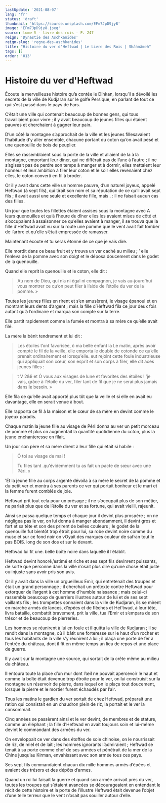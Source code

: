 ```yaml
---
lastUpdate: '2021-08-07'
lang: 'fr'
status: 'draft'
thumbnail: 'https://source.unsplash.com/EFm7JpD9jy8'
image: 'EFm7JpD9jy8.jpeg'
source: tome V - livre des rois - P. 247
reign: 'Dynastie des Aschkanides'
reign-slug: 'regne-des-aschkanides'
title: "Histoire du ver d'Heftwad | Le Livre des Rois | Shâhnâmeh"
tags: []
order: '013'
---
```


<!-- LTeX: language=fr -->

# Histoire du ver d'Heftwad

Écoute la merveilleuse histoire qu’a contée le Dihkan, lorsqu’il a dévoilé les secrets de la ville de Kudjaran sur le golfe Persique, en parlant de tout ce qui s’est passé dans le pays de Fars.

C’était une ville qui contenait beaucoup de bonnes gens, qui tous travaillaient pour vivre ; il y avait beaucoup de jeunes filles qui étaient pauvres et cherchaient à gagner leur pain.

D’un côté la montagne s’approchait de la ville et les jeunes fillesavaient l’habitude d’y aller ensemble, chacune portant du coton qu’on avait pesé et une quenouille de bois de peuplier.

Elles se rassemblaient sous la porte de la ville et allaient de la à la montagne, emportant leur dîner, qui ne différait pas de l’une à l’autre ; il ne s’agissait pas de perdre son temps à manger et à dormir, elles mettaient leur honneur et leur ambition à filer leur coton et le soir elles revenaient chez elles, le coton converti en fil à broder.

Or il y avait dans cette ville un homme pauvre, d’un naturel joyeux, appelé Heftwad (à sept fils), qui tirait son nom et sa réputation de ce qu’il avait sept fils ; il avait aussi une seule et excellente fille, mais . : il ne faisait aucun cas des filles.

Un jour que toutes les fillettes étaient assises sous la montagne avec A leurs quenouilles et qu’à l’heure du dîner elles les avaient mises de côté et s’occupaient à assaisonner ce qu’elles avaient à manger, il se trouva que la fille d’Heftwad avait vu sur la route une pomme que le vent avait fait tomber de l’arbre et qu’elle s’était empressée de ramasser.

Maintenant écoute et tu seras étonné de ce que je vais dire.

Elle mordit dans ce beau fruit et y trouva un ver caché au milieu ; ’
elle l’enleva de la pomme avec son doigt et le déposa doucement dans le godet de la quenouille.

Quand elle reprit la quenouille et le coton, elle dit :

> Au nom de Dieu, qui n’a ni égal ni compagnon, je vais au-jourd’hui vous montrer ce qu’on peut filer à l’aide de l’étoile du ver de la pomme. »

Toutes les jeunes filles en rirent et s’en amusèrent, le visage épanoui et en montrant leurs dents d’argent ; mais la fille d’Heftwad fila ce jour deux fois autant qu’à l’ordinaire et marqua son compte sur la terre.

Elle partit rapidement comme la fumée et montra à sa mère ce qu’elle avait filé.

La mère la bénit tendrement et lui dit :

> Les étoiles t’ont favorisée, ô ma belle enfant la Le matin, après avoir compté le fil de la veille, elle emporta le double de cotonde ce qu’elle prenait ordinairement et lorsqu’elle. eut rejoint cette foule industrieuse qui appliquait son cœur, son esprit et son corps à filer, elle dit aces jeunes filles :

> >
>t V 2&9 et Ô vous aux visages de lune et favorites des étoiles !
’je vais, grâce à l’étoile du ver, filer tant de fil que je ne serai plus jamais dans le besoin. »

Elle fila ce qu’elle avait apporté plus tôt que la veille et si elle en avait eu davantage, elle en serait venue à bout.

Elle rapporta ce fil à la maison et le cœur de sa mère en devint comme le joyeux paradis.

Chaque matin la jeune fille au visage de Péri donna au ver un petit morceau de pomme et plus on augmentait la quantité quotidienne du coton, plus la jeune enchanteresse en filait.

Un jour son père et sa mère dirent à leur fille qui était si habile :

> Ô toi au visage de mai !
>
> Tu files tant
.qu’évidemment tu as fait un pacte de sœur avec une Péri. »

’Et la jeune fille au corps argenté dévoila à sa mère le secret de la pomme et du petit ver et montra à ses parents ce ver qui portait bonheur et le mari et la femme furent comblés de joie.

Heftwad prit tout cela pour un présage ; il ne s’occupait plus de son métier, ne parlait plus que de l’étoile du ver et sa fortune, qui avait vieilli, rajeunit.

Ainsi se passa quelque temps et chaque jour il devint plus prospère ; on ne négligea pas le ver, on lui donna à manger abondamment, il devint gros et fort et sa tête et son des prirent de belles couleurs ; le godet de la quenouille fut bientôt trop étroit pour lui, sa robe devint noire comme du musc et sur ce fond noir on vOyait des marques couleur de safran tout le pas BOIS. long de son dos et sur le devant.

Heftwad lui fit une. belle boîte noire dans laquelle il l’établit.

Heftwad devint honoré,’estimé et riche et ses sept fils devinrent puissants, de sorte que personne dans la ville n’osait plus dire qu’une chose était juste ou injuste sans avoir pris son avis.

Or il y avait dans la ville un orgueilleux Emir, qui entretenait des troupes et était un grand personnage ; il cherchait un prétexte contre Heftwad pour extorquer de l’argent à cet homme d’humble naissance ; mais celui-ci rassembla beaucoup de guerriers illustres autour de lui et de ses sept vaillants fils ; les trompettes sonnaient dans la ville de Kudjaran, ils se mirent en marche armés de lances, d’épées et de flèches et Het’twad, à leur tête, livra bataille, combattit bravement, prit la ville, tua l’Emir et s’empara de son trésor et de beaucoup de pierreries.

Les hommes se réunirent à lui en foule et il quitta la ville de Kudjaran ; il se rendit dans la montagne, où il bâtit une forteresse sur le haut d’un rocher et tous les habitants de la ville s’y réunirent à lui ; il plaça une porte de fer à l’entrée du château, dont il fit en même temps un lieu de repos et une place de guerre.

Il y avait sur la montagne une source, qui sortait de la crête même au milieu du château.

Il entoura toute la place d’un mur dont l’œil ne pouvait apercevoir le haut et comme la boîte était devenue trop étroite pour le ver, on lui construisit sur la montagne un réservoir de pierre, dans lequel on le plaça tout doucement, lorsque la pierre et le mortier furent échaudés par l’air.

Tous les matins le gardien du ver sortait de chez Heftwad, préparait une ration qui consistait en un chaudron plein de riz, la portait et le ver la consommait.

Cinq années se passèrent ainsi et le ver devint, de membres et de stature, comme un éléphant ; la fille d’Heftwad en avait toujours soin et lui-même devint le commandant des armées du ver.

On enveloppait ce ver dans des étoffes de soie chinoise, on le nourrissait de riz, de miel et de lait ; les hommes ignorants l’admiraient ; Heftwad se tenait à sa porte comme chef de ses armées et pénétrait de la mer de la Chine jusqu’au Kirman, envahissant avec son armée tous ces pays.

Ses sept fils commandaient chacun dix mille hommes armés d’épées et avaient des trésors et des dépôts d’armes.

Quand un roi lui faisait la guerre et quand son armée arrivait près du ver, toutes les troupes qui s’étaient avancées se décourageaient en entendant le récit de cette histoire et la porte de l’illustre Heftwad était devenue l’objet d’une telle terreur que le vent n’osait pas souiller autour d’elle.
